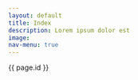 ```yaml
---
layout: default
title: Index
description: Lorem ipsum dolor est
image: 
nav-menu: true
---
```

{{ page.id }}